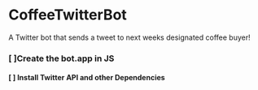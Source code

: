 # CoffeeTwitterBot
A Twitter bot that sends a tweet to next weeks designated coffee buyer!
### [ ]Create the bot.app in JS <br>
####   [ ]  Install Twitter API and other Dependencies <br>

